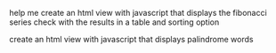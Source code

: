 help me create an html view with javascript that displays the fibonacci series check with the results in a table and sorting option

create an html view with javascript that displays palindrome words



